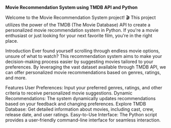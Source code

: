 **Movie Recommendation System using TMDB API and Python**


Welcome to the Movie Recommendation System project! 🎬 This project utilizes the power of the TMDB (The Movie Database) API to create a personalized movie recommendation system in Python. If you're a movie enthusiast or just looking for your next favorite film, you're in the right place.

Introduction
Ever found yourself scrolling through endless movie options, unsure of what to watch? This recommendation system aims to make your decision-making process easier by suggesting movies tailored to your preferences. By leveraging the vast dataset available through TMDB API, we can offer personalized movie recommendations based on genres, ratings, and more.

Features
User Preferences: Input your preferred genres, ratings, and other criteria to receive personalized movie suggestions.
Dynamic Recommendations: The system dynamically updates recommendations based on your feedback and changing preferences.
Explore TMDB Database: Get detailed information about movies, including cast, crew, release date, and user ratings.
Easy-to-Use Interface: The Python script provides a user-friendly command-line interface for seamless interaction.
